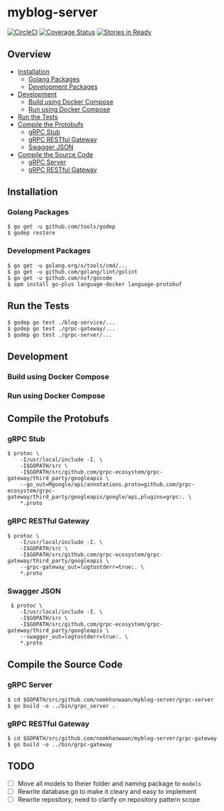 # myblog-server

[![CircleCI](https://circleci.com/gh/nomkhonwaan/myblog-server.svg?style=shield)](https://circleci.com/gh/nomkhonwaan/myblog-server)
[![Coverage Status](https://coveralls.io/repos/github/nomkhonwaan/myblog-server/badge.svg?branch=develop)](https://coveralls.io/github/nomkhonwaan/myblog-server?branch=develop)
[![Stories in Ready](https://badge.waffle.io/nomkhonwaan/myblog-server.svg?label=ready&title=Ready)](http://waffle.io/nomkhonwaan/myblog-server)

## Overview
- [Installation](#installation)
  - [Golang Packages](#golang-packages)
  - [Development Packages](#development-packages)
- [Development](#development)
  - [Build using Docker Compose](#build-using-docker-compose)
  - [Run using Docker Compose](#run-using-docker-compose)
- [Run the Tests](#run-the-tests)
- [Compile the Protobufs](#compile-the-protobufs)
  - [gRPC Stub](#grpc-stub)
  - [gRPC RESTful Gateway](grpc-restful-gateway)
  - [Swagger JSON](#swagger-json)
- [Compile the Source Code](#compile-the-source-code)
  - [gRPC Server](#grpc-server)
  - [gRPC RESTful Gateway](#grpc-restful-gateway)

## Installation

### Golang Packages
```
$ go get -u github.com/tools/godep
$ godep restore
```

### Development Packages
```
$ go get -u golang.org/x/tools/cmd/...
$ go get -u github.com/golang/lint/golint
$ go get -u github.com/nsf/gocode
$ apm install go-plus language-docker language-protobuf
```

## Run the Tests
```
$ godep go test ./blog-service/...
$ godep go test ./grpc-gateway/...
$ godep go test ./grpc-server/...
```

## Development
### Build using Docker Compose
### Run using Docker Compose

## Compile the Protobufs

### gRPC Stub
```
$ protoc \
    -I/usr/local/include -I. \
    -I$GOPATH/src \
    -I$GOPATH/src/github.com/grpc-ecosystem/grpc-gateway/third_party/googleapis \
    --go_out=Mgoogle/api/annotations.proto=github.com/grpc-ecosystem/grpc-gateway/third_party/googleapis/google/api,plugins=grpc:. \
    *.proto
```

### gRPC RESTful Gateway
```
$ protoc \
    -I/usr/local/include -I. \
    -I$GOPATH/src \
    -I$GOPATH/src/github.com/grpc-ecosystem/grpc-gateway/third_party/googleapis \
    --grpc-gateway_out=logtostderr=true:. \
    *.proto
```

### Swagger JSON
```
 $ protoc \
    -I/usr/local/include -I. \
    -I$GOPATH/src \
    -I$GOPATH/src/github.com/grpc-ecosystem/grpc-gateway/third_party/googleapis \
    --swagger_out=logtostderr=true:. \
    *.proto
```

## Compile the Source Code

### gRPC Server
```
$ cd $GOPATH/src/github.com/nomkhonwaan/myblog-server/grpc-server
$ go build -o ../bin/grpc_server .
```

### gRPC RESTful Gateway
```
$ cd $GOPATH/src/github.com/nomkhonwaan/myblog-server/grpc-gateway
$ go build -o ../bin/grpc-gateway
```

## TODO
- [ ] Move all models to theier folder and naming package to `models`
- [ ] Rewrite database.go to make it cleary and easy to implement
- [ ] Rewrite repository, need to clarify on repository pattern scope
